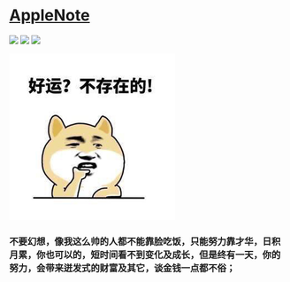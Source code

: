 # [AppleNote](https://github.com/GGTechnology/AppleNote)

![](https://img.shields.io/badge/Data-2019.4.2-red.svg?style=flat)
![](https://img.shields.io/badge/Language-Objective%20--%20C-blue.svg?style=flat)
![](https://img.shields.io/badge/iOS-9.0-brightgreen.svg?style=flat)

![img](https://github.com/GGTechnology/AppleNote/blob/master/luck.jpg)

### 不要幻想，像我这么帅的人都不能靠脸吃饭，只能努力靠才华，日积月累，你也可以的，短时间看不到变化及成长，但是终有一天，你的努力，会带来迸发式的财富及其它，谈金钱一点都不俗；